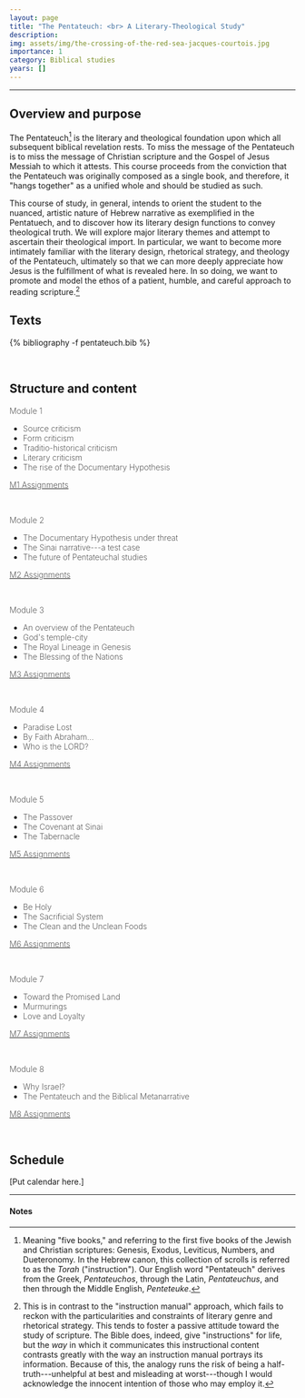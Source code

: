 ```yaml
---
layout: page
title: "The Pentateuch: <br> A Literary-Theological Study"
description:
img: assets/img/the-crossing-of-the-red-sea-jacques-courtois.jpg
importance: 1
category: Biblical studies
years: []
---
```


***

## Overview and purpose

The Pentateuch[^1] is the literary and theological foundation upon which all subsequent biblical revelation rests. To miss the message of the Pentateuch is to miss the message of Christian scripture and the Gospel of Jesus Messiah to which it attests. This course proceeds from the conviction that the Pentateuch was originally composed as a single book, and therefore, it "hangs together" as a unified whole and should be studied as such.

This course of study, in general, intends to orient the student to the nuanced, artistic nature of Hebrew narrative as exemplified in the Pentatuech, and to discover how its literary design functions to convey theological truth. We will explore major literary themes and attempt to ascertain their theological import. In particular, we want to become more intimately familiar with the literary design, rhetorical strategy, and theology of the Pentateuch, ultimately so that we can more deeply appreciate how Jesus is the fulfillment of what is revealed here. In so doing, we want to promote and model the ethos of a patient, humble, and careful approach to reading scripture.[^2] 

## Texts

<!-- _pages/publications.md -->
<div class="publications">

{% bibliography -f pentateuch.bib %}

</div>

&nbsp;
## Structure and content
<!-- Phase I -->
<div class="card">
	<!-- <div class="card-header">Summer 2022</div> -->
	<div class="card-body" style="font-weight:200">

  <!-- Module 1 -->
  <div class="row"> 
    <div class="col-sm-2">
      <span class="badge badge-module">Module 1</span>
    </div>
    <div class="col-sm-6">
      <ul>
  		<li>Source criticism</li>
  		<li>Form criticism</li>
		<li>Traditio-historical criticism</li>
		<li>Literary criticism</li>
		<li>The rise of the Documentary Hypothesis</li>
	  </ul>  
    </div>
    <div class="col-sm">
      <a href="/pentateuch-resources/pent-m1assign" class="btn btn-assign shadow-none">M1 Assignments</a>
    </div>
  </div>

&nbsp;
  <!-- Module 2 -->
  <div class="row">
    <div class="col-sm-2">
      <span class="badge badge-module">Module 2</span>
    </div>
    <div class="col-sm-6">
      <ul>
  		<li>The Documentary Hypothesis under threat</li>
  		<li>The Sinai narrative---a test case</li>
		<li>The future of Pentateuchal studies</li>
	  </ul>
    </div>
    <div class="col-sm">
      <a href="/pentateuch-resources/pent-m2assign" class="btn btn-assign shadow-none">M2 Assignments</a>
    </div>
  </div>

&nbsp;
  <!-- Module 3 -->
  <div class="row">
    <div class="col-sm-2">
      <span class="badge badge-module">Module 3</span>
    </div>
    <div class="col-sm-6">
      <ul>
  		<li>An overview of the Pentateuch</li>
  		<li>God's temple-city</li>
		<li>The Royal Lineage in Genesis</li>
		<li>The Blessing of the Nations</li>
	</ul>
    </div>
    <div class="col-sm">
      <a href="/pentateuch-resources/pent-m2assign" class="btn btn-assign shadow-none">M3 Assignments</a>
    </div>
  </div>

  &nbsp;
  <!-- Module 4 -->
  <div class="row">
    <div class="col-sm-2">
      <span class="badge badge-module">Module 4</span>
    </div>
    <div class="col-sm-6">
      <ul>
  		<li>Paradise Lost</li>
  		<li>By Faith Abraham...</li>
		<li>Who is the LORD?</li>
	</ul>
    </div>
    <div class="col-sm">
      <a href="/pentateuch-resources/pent-m2assign" class="btn btn-assign shadow-none">M4 Assignments</a>
    </div>
  </div>

  &nbsp;
  <!-- Module 5 -->
  <div class="row">
    <div class="col-sm-2">
      <span class="badge badge-module">Module 5</span>
    </div>
    <div class="col-sm-6">
      <ul>
	  	<li>The Passover</li>
  		<li>The Covenant at Sinai</li>
  		<li>The Tabernacle</li>
	  </ul>
    </div>
    <div class="col-sm">
      <a href="/pentateuch-resources/pent-m2assign" class="btn btn-assign shadow-none">M5 Assignments</a>
    </div>
  </div>

  &nbsp;
  <!-- Module 6 -->
  <div class="row">
    <div class="col-sm-2">
      <span class="badge badge-module">Module 6</span>
    </div>
    <div class="col-sm-6">
      <ul>
	    <li>Be Holy</li>
		<li>The Sacrificial System</li>
  		<li>The Clean and the Unclean Foods</li>	
	  </ul>
    </div>
    <div class="col-sm">
      <a href="/pentateuch-resources/pent-m2assign" class="btn btn-assign shadow-none">M6 Assignments</a>
    </div>
  </div>

  &nbsp;
  <!-- Module 7 -->
  <div class="row">
    <div class="col-sm-2">
      <span class="badge badge-module">Module 7</span>
    </div>
    <div class="col-sm-6">
      <ul>
  		<li>Toward the Promised Land</li>
		<li>Murmurings</li>
		<li>Love and Loyalty</li>
	  </ul>
    </div>
    <div class="col-sm">
      <a href="/pentateuch-resources/pent-m2assign" class="btn btn-assign shadow-none">M7 Assignments</a>
    </div>
  </div>

  &nbsp;
  <!-- Module 8 -->
  <div class="row">
    <div class="col-sm-2">
      <span class="badge badge-module">Module 8</span>
    </div>
    <div class="col-sm-6">
      <ul>
  		<li>Why Israel?</li>
  		<li>The Pentateuch and the Biblical Metanarrative</li>
	  </ul>
    </div>
    <div class="col-sm">
      <a href="/pentateuch-resources/pent-m2assign" class="btn btn-assign shadow-none">M8 Assignments</a>
    </div>
  </div>

</div>
</div>

&nbsp;
## Schedule

[Put calendar here.]

***

#### Notes

[^1]: Meaning "five books," and referring to the first five books of the Jewish and Christian scriptures: Genesis, Exodus, Leviticus, Numbers, and Dueteronomy. In the Hebrew canon, this collection of scrolls is referred to as the *Torah* ("instruction"). Our English word "Pentateuch" derives from the Greek, *Pentateuchos*, through the Latin, *Pentateuchus*, and then through the Middle English, *Penteteuke*.
[^2]: This is in contrast to the "instruction manual" approach, which fails to reckon with the particularities and constraints of literary genre and rhetorical strategy. This  tends to foster a passive attitude toward the study of scripture. The Bible does, indeed, give "instructions" for life, but the *way* in which it communicates this instructional content contrasts greatly with the way an instruction manual portrays its information. Because of this, the analogy runs the risk of being a half-truth---unhelpful at best and misleading at worst---though I would acknowledge the innocent intention of those who may employ it.
